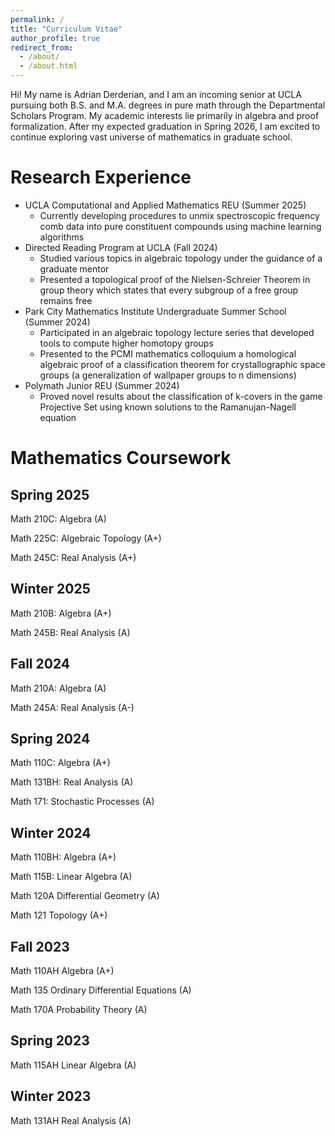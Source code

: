 ```yaml
---
permalink: /
title: "Curriculum Vitae"
author_profile: true
redirect_from: 
  - /about/
  - /about.html
---
```

Hi! My name is Adrian Derderian, and I am an incoming senior at UCLA pursuing both B.S. and M.A. degrees in pure math through the Departmental Scholars Program. My academic interests lie primarily in algebra and proof formalization. After my expected graduation in Spring 2026, I am excited to continue exploring vast universe of mathematics in graduate school.

Research Experience
=====
- UCLA Computational and Applied Mathematics REU (Summer 2025)
  - Currently developing procedures to unmix spectroscopic frequency comb data into pure constituent compounds using machine learning algorithms
- Directed Reading Program at UCLA (Fall 2024)
  - Studied various topics in algebraic topology under the guidance of a graduate mentor
  - Presented a topological proof of the Nielsen-Schreier Theorem in group theory which states that every subgroup of a free group remains free
- Park City Mathematics Institute Undergraduate Summer School (Summer 2024)
  - Participated in an algebraic topology lecture series that developed tools to compute higher homotopy groups
  - Presented to the PCMI mathematics colloquium a homological algebraic proof of a classification theorem for crystallographic space groups (a generalization of wallpaper groups to n dimensions)
- Polymath Junior REU (Summer 2024)
  - Proved novel results about the classification of k-covers in the game Projective Set using known solutions to the Ramanujan-Nagell equation


Mathematics Coursework
======

Spring 2025
-----
Math 210C: Algebra (A)

Math 225C: Algebraic Topology (A+)

Math 245C: Real Analysis (A+)

Winter 2025
-----
Math 210B: Algebra (A+)

Math 245B: Real Analysis (A)

Fall 2024
-----
Math 210A: Algebra (A)

Math 245A: Real Analysis (A-)

Spring 2024
-----
Math 110C: Algebra (A+)

Math 131BH: Real Analysis (A)

Math 171: Stochastic Processes (A)

Winter 2024
-----
Math 110BH: Algebra (A+)

Math 115B: Linear Algebra (A)

Math 120A Differential Geometry (A)

Math 121 Topology (A+)

Fall 2023
-----
Math 110AH Algebra (A+)

Math 135 Ordinary Differential Equations (A)

Math 170A Probability Theory (A)

Spring 2023
-----
Math 115AH Linear Algebra (A)

Winter 2023
-----
Math 131AH Real Analysis (A)

